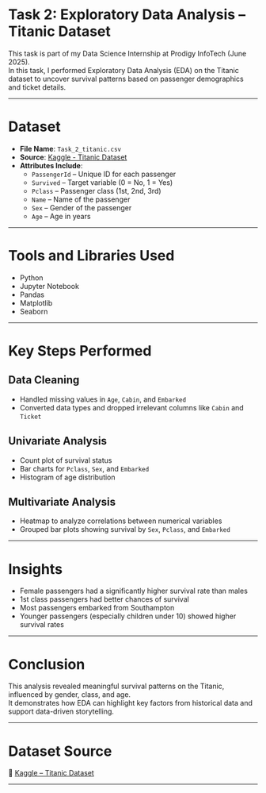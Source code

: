 # Task 2: Exploratory Data Analysis – Titanic Dataset

This task is part of my Data Science Internship at Prodigy InfoTech (June 2025).  
In this task, I performed Exploratory Data Analysis (EDA) on the Titanic dataset to uncover survival patterns based on passenger demographics and ticket details.

---

# Dataset

- **File Name**: `Task_2_titanic.csv` 
- **Source**: [Kaggle - Titanic Dataset](https://www.kaggle.com/competitions/titanic/data) 
- **Attributes Include**:
  - `PassengerId` – Unique ID for each passenger  
  - `Survived` – Target variable (0 = No, 1 = Yes)  
  - `Pclass` – Passenger class (1st, 2nd, 3rd)  
  - `Name` – Name of the passenger  
  - `Sex` – Gender of the passenger  
  - `Age` – Age in years  

---

# Tools and Libraries Used

- Python  
- Jupyter Notebook  
- Pandas  
- Matplotlib  
- Seaborn

---

# Key Steps Performed

## Data Cleaning
- Handled missing values in `Age`, `Cabin`, and `Embarked`  
- Converted data types and dropped irrelevant columns like `Cabin` and `Ticket`

## Univariate Analysis
- Count plot of survival status  
- Bar charts for `Pclass`, `Sex`, and `Embarked`  
- Histogram of age distribution

## Multivariate Analysis
- Heatmap to analyze correlations between numerical variables  
- Grouped bar plots showing survival by `Sex`, `Pclass`, and `Embarked`

---

# Insights

- Female passengers had a significantly higher survival rate than males  
- 1st class passengers had better chances of survival  
- Most passengers embarked from Southampton  
- Younger passengers (especially children under 10) showed higher survival rates

---

# Conclusion

This analysis revealed meaningful survival patterns on the Titanic, influenced by gender, class, and age.  
It demonstrates how EDA can highlight key factors from historical data and support data-driven storytelling.

---

# Dataset Source

🔗 [Kaggle – Titanic Dataset](https://www.kaggle.com/competitions/titanic/data)

---
